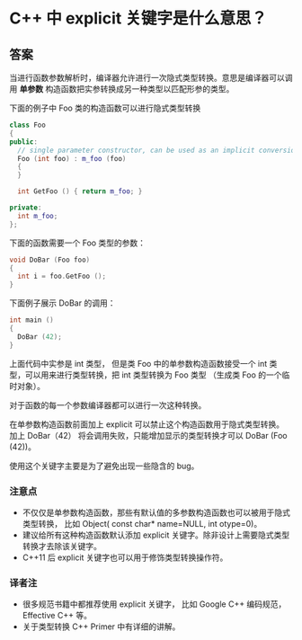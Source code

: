 # C++ 中 **explicit** 关键字是什么意思？

## 答案

当进行函数参数解析时，编译器允许进行一次隐式类型转换。意思是编译器可以调用 **单参数** 构造函数把实参转换成另一种类型以匹配形参的类型。

下面的例子中 Foo 类的构造函数可以进行隐式类型转换

```cpp
class Foo
{
public:
  // single parameter constructor, can be used as an implicit conversion
  Foo (int foo) : m_foo (foo) 
  {
  }

  int GetFoo () { return m_foo; }

private:
  int m_foo;
};
```

下面的函数需要一个 Foo 类型的参数：

```cpp
void DoBar (Foo foo)
{
  int i = foo.GetFoo ();
}
```

下面例子展示 DoBar 的调用：

```cpp
int main ()
{
  DoBar (42);
}
```

上面代码中实参是 int 类型， 但是类 Foo 中的单参数构造函数接受一个 int 类型，可以用来进行类型转换，把 int 类型转换为 Foo 类型 （生成类 Foo 的一个临时对象）。

对于函数的每一个参数编译器都可以进行一次这种转换。

在单参数构造函数前面加上 explicit 可以禁止这个构造函数用于隐式类型转换。 加上 DoBar（42） 将会调用失败，只能增加显示的类型转换才可以 DoBar (Foo (42))。

使用这个关键字主要是为了避免出现一些隐含的 bug。

### 注意点

- 不仅仅是单参数构造函数，那些有默认值的多参数构造函数也可以被用于隐式类型转换， 比如 Object( const char* name=NULL, int otype=0)。
- 建议给所有这种构造函数默认添加 explicit 关键字。除非设计上需要隐式类型转换才去除该关键字。 
- C++11 后 explicit 关键字也可以用于修饰类型转换操作符。

### 译者注

- 很多规范书籍中都推荐使用 explicit 关键字， 比如 Google C++ 编码规范， Effective C++ 等。
- 关于类型转换 C++ Primer 中有详细的讲解。